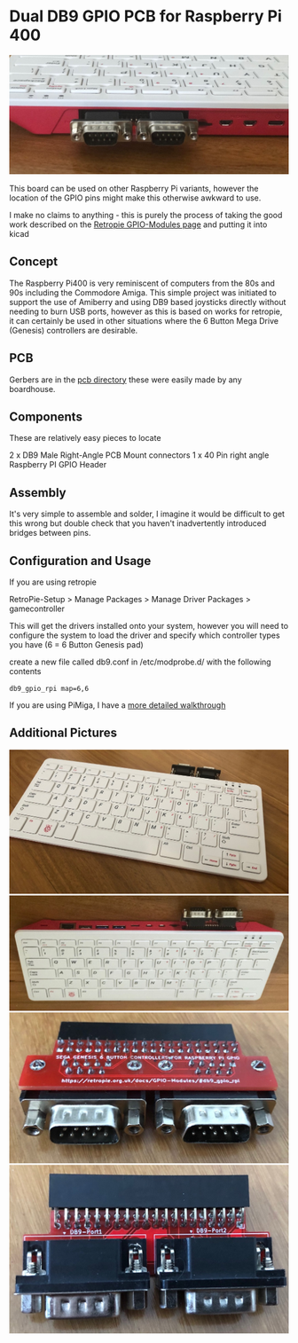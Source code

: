 # Dual DB9 GPIO PCB for Raspberry Pi 400

<img src="images/RaspberryPi400-DB9-GPIO.jpg">

This board can be used on other Raspberry Pi variants, however the location of the GPIO pins might make this otherwise awkward to use.

I make no claims to anything - this is purely the process of taking the good work described on the [Retropie GPIO-Modules page](https://retropie.org.uk/docs/GPIO-Modules/#db9_gpio_rpi) and putting it into kicad

## Concept

The Raspberry Pi400 is very reminiscent of computers from the 80s and 90s including the Commodore Amiga.  This simple project was initiated to support the use of Amiberry and using DB9 based joysticks directly without needing to burn USB ports, however as this is based on works for retropie, it can certainly be used in other situations where the 6 Button Mega Drive (Genesis) controllers are desirable.

## PCB

Gerbers are in the [pcb directory](pcb) these were easily made by any boardhouse.

## Components

These are relatively easy pieces to locate

2 x DB9 Male Right-Angle PCB Mount connectors
1 x 40 Pin right angle Raspberry PI GPIO Header 

## Assembly

It's very simple to assemble and solder, I imagine it would be difficult to get this wrong but double check that you haven't inadvertently introduced bridges between pins.

## Configuration and Usage

If you are using retropie

RetroPie-Setup > Manage Packages > Manage Driver Packages > gamecontroller 

This will get the drivers installed onto your system, however you will need to configure the system to load the driver and specify which controller types you have (6 = 6 Button Genesis pad)

create a new file called db9.conf in /etc/modprobe.d/ with the following contents

```
db9_gpio_rpi map=6,6
```

If you are using PiMiga, I have a [more detailed walkthrough](RaspberryPi400-DB9-PiMiga-Setup.md)

## Additional Pictures

<img src="images/RaspberryPi400-DB9-GPIO-front.jpg">

<img src="images/RaspberryPi400-DB9-GPIO-back.jpg">

<img src="images/RaspberryPi400-DB9-GPIO-PCB-bottom.jpg">

<img src="images/RaspberryPi400-DB9-GPIO-PCB-top.jpg">
